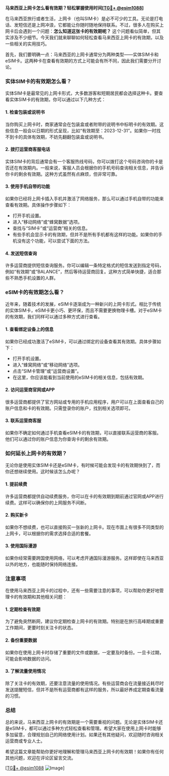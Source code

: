 **马来西亚上网卡怎么看有效期？轻松掌握使用时间[[TG💪+ @esim1088](https://t.me/s/esim1088)]**

在马来西亚旅行或者生活，上网卡（也叫SIM卡）是必不可少的工具。无论是打电话、发短信还是上网冲浪，它都能让你随时随地保持联系。不过，很多人在购买上网卡后会遇到一个问题：**怎么知道这张卡的有效期呢？** 这个问题看似简单，但其实涉及不少细节。今天我们就来聊聊如何轻松查看马来西亚上网卡的有效期，以及一些相关的实用技巧。

首先，我们要明确一点：马来西亚的上网卡通常分为两种类型——实体SIM卡和eSIM卡。这两种卡在查看有效期的方式上可能会有所不同，因此我们需要分开讨论。

### 实体SIM卡的有效期怎么看？

实体SIM卡是最常见的上网卡形式，大多数游客和短期居民都会选择这种卡。要查看实体SIM卡的有效期，你可以通过以下几种方式：

#### 1. **检查包装或说明书**
当你购买上网卡时，商家通常会在包装盒或者附带的说明书中标明卡的有效期。这些信息一般会以日期的形式呈现，比如“有效期至：2023-12-31”。如果你一时找不到卡的具体有效期，不妨先翻翻包装盒或说明书。

#### 2. **拨打运营商客服电话**
实体SIM卡的背后通常会有一个客服热线号码，你可以拨打这个号码咨询你的卡是否还在有效期内。一般来说，客服人员会根据你的手机号码查询相关信息，并告诉你卡的剩余有效期。这种方式虽然有点麻烦，但非常可靠。

#### 3. **使用手机自带的功能**
如果你已经将上网卡插入手机并激活了网络服务，那么可以通过手机自带的功能来查看有效期。具体操作步骤如下：
- 打开手机设置。
- 进入“移动网络”或“蜂窝数据”选项。
- 查找与“SIM卡”或“运营商”相关的信息。
- 有些手机会显示卡的有效期，但并不是所有手机都有这样的功能。如果你的手机没有这个功能，可以尝试下面的方法。

#### 4. **发送短信查询**
许多运营商提供短信查询服务。你可以编辑一条特定格式的短信发送到指定号码，例如“有效期”或“BALANCE”，然后等待运营商回复。这种方式简单快捷，适合那些不熟悉手机设置的人群。

### eSIM卡的有效期怎么看？

近年来，随着技术的发展，eSIM卡逐渐成为一种新兴的上网卡形式。相比于传统的实体SIM卡，eSIM卡更小巧、更环保，而且不需要更换物理卡槽。对于eSIM卡的有效期，我们同样可以通过多种方式进行查看。

#### 1. **查看绑定设备上的信息**
如果你已经成功激活了eSIM卡，可以通过绑定的设备查看其有效期。具体步骤如下：
- 打开手机设置。
- 进入“蜂窝网络”或“移动网络”选项。
- 点击“SIM卡管理”或“运营商设置”。
- 在这里，你应该能看到当前使用的eSIM卡的相关信息，包括有效期。

#### 2. **访问运营商官网或APP**
很多运营商都提供了官方网站或专用的手机应用程序，用户可以在上面查看自己的账户信息和卡的有效期。只需登录你的账户，找到相关选项即可。

#### 3. **联系运营商客服**
如果你不确定如何通过手机查看eSIM卡的有效期，可以直接联系运营商的客服。他们可以通过你的账户信息为你查询卡的剩余有效期。

### 如何延长上网卡的有效期？

无论你是使用实体SIM卡还是eSIM卡，有时候可能会发现卡的有效期快到了，而你还想继续使用。这时候该怎么办呢？

#### 1. **提前续费**
许多运营商都提供自动续费服务，你可以在卡的有效期到期前通过官网或APP进行续费。这样可以确保你的上网服务不间断。

#### 2. **购买新卡**
如果你不想续费，也可以直接购买一张新的上网卡。现在市面上有很多不同类型的上网卡，可以根据你的需求选择合适的套餐。

#### 3. **使用国际漫游**
如果你经常需要跨国使用网络，可以考虑开通国际漫游服务。这样即使在马来西亚以外的地方，也能随时保持网络连接。

### 注意事项

在使用马来西亚上网卡的过程中，还有一些需要注意的事项，可以帮助你更好地管理卡的有效期和其他相关问题：

#### 1. **定期检查有效期**
为了避免突然断网，建议你定期检查上网卡的有效期。特别是在旅行高峰期或重要工作期间，更要时刻关注卡的状态。

#### 2. **备份重要数据**
如果你在使用上网卡时存储了重要的文件或数据，一定要及时备份。一旦卡过期，可能会影响数据的访问。

#### 3. **了解流量使用情况**
除了关注卡的有效期，还要注意流量的使用情况。有些运营商会在流量接近耗尽时发送提醒短信，但并不是所有运营商都有这样的服务，所以最好养成定期查看流量的习惯。

### 总结

总的来说，马来西亚上网卡的有效期是一个需要重视的问题。无论是实体SIM卡还是eSIM卡，都可以通过多种方式轻松查看和管理。希望大家在使用上网卡时能够多加留意，合理规划自己的网络使用计划。如果还有其他疑问，欢迎随时咨询相关运营商或专业人士。

希望这篇文章能帮助你更好地理解和管理马来西亚上网卡的有效期！如果你有任何其他问题，欢迎在评论区留言交流。

[[TG💪+ @esim1088](https://t.me/s/esim1088) ![Image](https://i.postimg.cc/4NQfJmqS/Snipaste-2025-05-13-00-14-12.png)]
